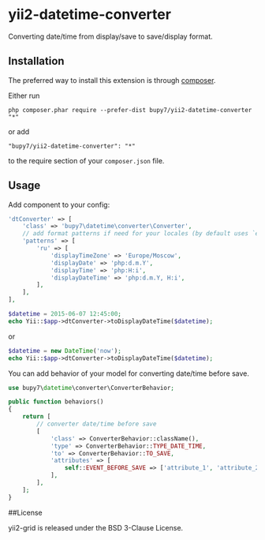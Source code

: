 yii2-datetime-converter
====================

Converting date/time from display/save to save/display format.

Installation
------------

The preferred way to install this extension is through [composer](http://getcomposer.org/download/).

Either run

```
php composer.phar require --prefer-dist bupy7/yii2-datetime-converter "*"
```

or add

```
"bupy7/yii2-datetime-converter": "*"
```

to the require section of your `composer.json` file.


Usage
-----

Add component to your config: 
 
```php
'dtConverter' => [
    'class' => 'bupy7\datetime\converter\Converter',
    // add format patterns if need for your locales (by default uses `en`)
    'patterns' => [
        'ru' => [
            'displayTimeZone' => 'Europe/Moscow',
            'displayDate' => 'php:d.m.Y',
            'displayTime' => 'php:H:i',
            'displayDateTime' => 'php:d.m.Y, H:i',
        ],
    ],
],
```

```php
$datetime = 2015-06-07 12:45:00;
echo Yii::$app->dtConverter->toDisplayDateTime($datetime);
```
or 
```php
$datetime = new DateTime('now');
echo Yii::$app->dtConverter->toDisplayDateTime($datetime);
```

You can add behavior of your model for converting date/time before save.

```php
use bupy7\datetime\converter\ConverterBehavior;

public function behaviors()
{
    return [
        // converter date/time before save
        [
            'class' => ConverterBehavior::className(),
            'type' => ConverterBehavior::TYPE_DATE_TIME,
            'to' => ConverterBehavior::TO_SAVE,
            'attributes' => [
                self::EVENT_BEFORE_SAVE => ['attribute_1', 'attribute_2'],
            ],
        ],
    ];
}
```

##License

yii2-grid is released under the BSD 3-Clause License.